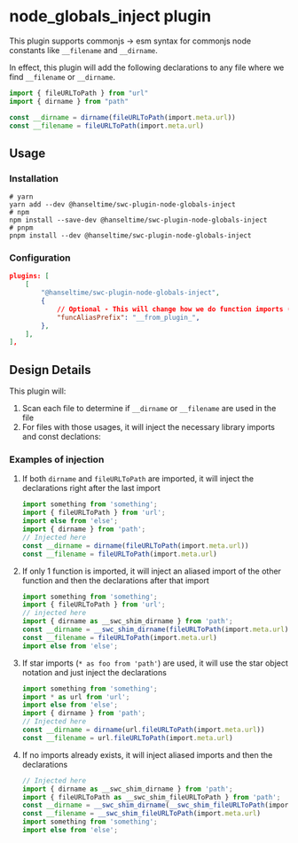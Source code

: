 # node_globals_inject plugin

This plugin supports commonjs -> esm syntax for commonjs node constants like `__filename` and `__dirname`.

In effect, this plugin will add the following declarations to any file where we find `__filename` or `__dirname`.

```typescript
import { fileURLToPath } from "url"
import { dirname } from "path"

const __dirname = dirname(fileURLToPath(import.meta.url))
const __filename = fileURLToPath(import.meta.url)
```

## Usage

### Installation

```shell
# yarn
yarn add --dev @hanseltime/swc-plugin-node-globals-inject
# npm
npm install --save-dev @hanseltime/swc-plugin-node-globals-inject
# pnpm
pnpm install --dev @hanseltime/swc-plugin-node-globals-inject
```

### Configuration

```json
plugins: [
    [
        "@hanseltime/swc-plugin-node-globals-inject",
        {
            // Optional - This will change how we do function imports (only change this is you need to avoid name collisions from the default - see below)
            "funcAliasPrefix": "__from_plugin_",
        },
    ],
],
```

## Design Details

This plugin will:

1. Scan each file to determine if `__dirname` or `__filename` are used in the file
2. For files with those usages, it will inject the necessary library imports and const declations:

### Examples of injection
1. If both `dirname` and `fileURLToPath` are imported, it will inject the declarations right after the last import
   ```typescript
   import something from 'something';
   import { fileURLToPath } from 'url';
   import else from 'else';
   import { dirname } from 'path';
   // Injected here
   const __dirname = dirname(fileURLToPath(import.meta.url))
   const __filename = fileURLToPath(import.meta.url)
   ```
2. If only 1 function is imported, it will inject an aliased import of the other function and then the declarations after that import
   ```typescript
   import something from 'something';
   import { fileURLToPath } from 'url';
   // injected here
   import { dirname as __swc_shim_dirname } from 'path';
   const __dirname = __swc_shim_dirname(fileURLToPath(import.meta.url))
   const __filename = fileURLToPath(import.meta.url)
   import else from 'else';
   ```
3. If star imports (`* as foo from 'path'`) are used, it will use the star object notation and just inject the declarations
   ```typescript
   import something from 'something';
   import * as url from 'url';
   import else from 'else';
   import { dirname } from 'path';
   // Injected here
   const __dirname = dirname(url.fileURLToPath(import.meta.url))
   const __filename = url.fileURLToPath(import.meta.url)
   ```
4. If no imports already exists, it will inject aliased imports and then the declarations
   ```typescript
   // Injected here
   import { dirname as __swc_shim_dirname } from 'path';
   import { fileURLToPath as __swc_shim_fileURLToPath } from 'path';
   const __dirname = __swc_shim_dirname(__swc_shim_fileURLToPath(import.meta.url))
   const __filename = __swc_shim_fileURLToPath(import.meta.url)
   import something from 'something';
   import else from 'else';
   ```
